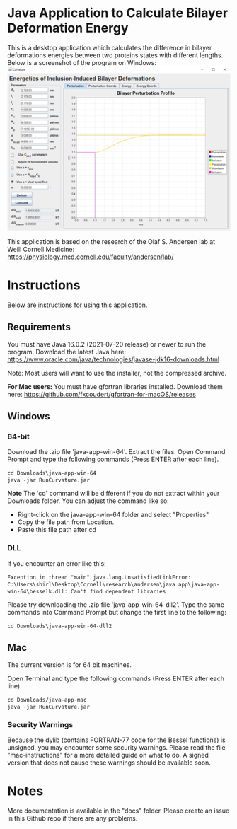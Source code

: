 # Java Application to Calculate Bilayer Deformation Energy 
This is a desktop application which calculates the difference in bilayer deformations energies between two proteins states with different lengths. 
Below is a screenshot of the program on Windows: 
![Screenshot of the app on Windows](https://github.com/shirley-pu/andersen/blob/main/curvature-screenshot.png?raw=true)

This application is based on the research of the Olaf S. Andersen lab at Weill Cornell Medicine: 
https://physiology.med.cornell.edu/faculty/andersen/lab/

# Instructions 
Below are instructions for using this application.
## Requirements
You must have Java 16.0.2 (2021-07-20 release) or newer to run the program. 
Download the latest Java here: https://www.oracle.com/java/technologies/javase-jdk16-downloads.html

Note: Most users will want to use the installer, not the compressed archive.

**For Mac users:**
You must have gfortran libraries installed. 
Download them here: https://github.com/fxcoudert/gfortran-for-macOS/releases

## Windows 
### 64-bit 
Download the .zip file 'java-app-win-64'. 
Extract the files.
Open Command Prompt and type the following commands (Press ENTER after each line). 
```
cd Downloads\java-app-win-64
java -jar RunCurvature.jar
```
**Note** 
The 'cd' command will be different if you do not extract within your Downloads folder. 
You can adjust the command like so: 
* Right-click on the java-app-win-64 folder and select "Properties"
* Copy the file path from Location. 
* Paste this file path after cd

### DLL 
If you encounter an error like this: 
```
Exception in thread "main" java.lang.UnsatisfiedLinkError: C:\Users\shirl\Desktop\Cornell\research\andersen\java app\java-app-win-64\besselk.dll: Can't find dependent libraries
```
Please try downloading the .zip file 'java-app-win-64-dll2'.
Type the same commands into Command Prompt but change the first line to the following: 
```
cd Downloads\java-app-win-64-dll2
```

## Mac 
The current version is for 64 bit machines. 

Open Terminal and type the following commands (Press ENTER after each line). 

```
cd Downloads/java-app-mac
java -jar RunCurvature.jar
```

### Security Warnings
Because the dylib (contains FORTRAN-77 code for the Bessel functions) is unsigned, you may encounter some security warnings. 
Please read the file "mac-instructions" for a more detailed guide on what to do. 
A signed version that does not cause these warnings should be available soon. 

# Notes
More documentation is available in the "docs" folder. 
Please create an issue in this Github repo if there are any problems. 


